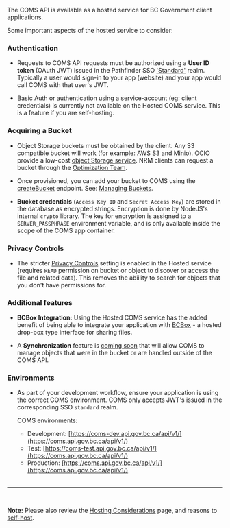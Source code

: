 
The COMS API is available as a hosted service for BC Government client applications.

Some important aspects of the hosted service to consider:

### Authentication

- Requests to COMS API requests must be authorized using a **User ID token** (OAuth JWT) issued in the Pathfinder SSO ['Standard'](https://github.com/bcgov/sso-keycloak/wiki#standard-service) realm. Typically a user would sign-in to your app (website) and your app would call COMS with that user's JWT.

- Basic Auth or authentication using a service-account (eg: client credentials) is currently not available on the Hosted COMS service. This is a feature if you are self-hosting.

### Acquiring a Bucket

- Object Storage buckets must be obtained by the client. Any S3 compatible bucket will work (for example: AWS S3 and Minio). OCIO provide a low-cost [object Storage service](https://ssbc-client.gov.bc.ca/services/ObjectStorage/overview.htm). NRM clients can request a bucket through the [Optimization Team](https://apps.nrs.gov.bc.ca/int/confluence/display/OPTIMIZE/NRM+Object+Storage+Service).

- Once provisioned, you can add your bucket to COMS using the [createBucket](https://coms.api.gov.bc.ca/api/v1/docs#tag/Bucket/operation/createBucket) endpoint. See: [Managing Buckets](Buckets.md).

- **Bucket credentials** (`Access Key ID` and `Secret Access Key`) are stored in the database as encrypted strings. Encryption is done by NodeJS's internal `crypto` library. The key for encryption is assigned to a `SERVER_PASSPHRASE` environment variable, and is only available inside the scope of the COMS app container.

### Privacy Controls

- The stricter [Privacy Controls](Configuration.md#privacy-controls) setting is enabled in the Hosted service (requires `READ` permission on bucket or object to discover or access the file and related data). This removes the abiility to search for objects that you don't have permissions for.

### Additional features

- **BCBox Integration:** Using the Hosted COMS service has the added benefit of being able to integrate your application with [BCBox](https://bcbox.nrs.gov.bc.ca/) - a hosted drop-box type interface for sharing files.

- A **Synchronization** feature is [coming soon](Product-Roadmap.md) that will allow COMS to manage objects that were in the bucket or are handled outside of the COMS API.

### Environments

- As part of your development workflow, ensure your application is using the correct COMS environment. COMS only accepts JWT's issued in the corresponding SSO `standard` realm.

  COMS environments:
  - Development: [https://coms-dev.api.gov.bc.ca/api/v1/](https://coms.api.gov.bc.ca/api/v1/)
  - Test: [https://coms-test.api.gov.bc.ca/api/v1/](https://coms.api.gov.bc.ca/api/v1/)
  - Production: [https://coms.api.gov.bc.ca/api/v1/](https://coms.api.gov.bc.ca/api/v1/)
<br /><br />
***
<br />

**Note:** Please also review the [Hosting Considerations](Hosting-Considerations.md) page, and reasons to [self-host](Self-Hosting-COMS.md).
